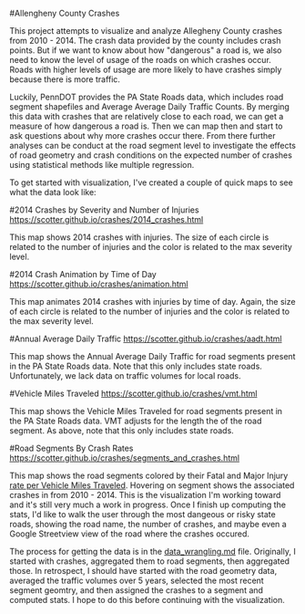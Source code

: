 #Allengheny County Crashes

This project attempts to visualize and analyze Allegheny County crashes from 2010 - 2014. The crash data provided by the county includes crash points. But if we want to know about how "dangerous" a road is, we also need to know the level of usage of the roads on which crashes occur. Roads with higher levels of usage are more likely to have crashes simply because there is more traffic.

Luckily, PennDOT provides the PA State Roads data, which includes road segment shapefiles and Average Average Daily Traffic Counts. By merging this data with crashes that are relatively close to each road, we can get a measure of how dangerous a road is. Then we can map then and start to ask questions about why more crashes occur there. From there further analyses can be conduct at the road segment level to investigate the effects of road geometry and crash conditions on the expected number of crashes using statistical methods like multiple regression. 

To get started with visualization, I've created a couple of quick maps to see what the data look like:

#2014 Crashes by Severity and Number of Injuries
<a href="https://scotter.github.io/crashes/2014_crashes.html" target="blank">https://scotter.github.io/crashes/2014_crashes.html</a>

This map shows 2014 crashes with injuries. The size of each circle is related to the number of injuries and the color is related to the max severity level.

#2014 Crash Animation by Time of Day
<a href="https://scotter.github.io/crashes/animation.html" target="blank">https://scotter.github.io/crashes/animation.html</a>

This map animates 2014 crashes with injuries by time of day. Again, the size of each circle is related to the number of injuries and the color is related to the max severity level.

#Annual Average Daily Traffic
<a href="https://scotter.github.io/crashes/aadt.html" target="blank">https://scotter.github.io/crashes/aadt.html</a>

This map shows the Annual Average Daily Traffic for road segments present in the PA State Roads data. Note that this only includes state roads. Unfortunately, we lack data on traffic volumes for local roads.

#Vehicle Miles Traveled
<a href="https://scotter.github.io/crashes/aadt.html" target="blank">https://scotter.github.io/crashes/vmt.html</a>

This map shows the Vehicle Miles Traveled for road segments present in the PA State Roads data. VMT adjusts for the length the of the road segment. As above, note that this only includes state roads.

#Road Segments By Crash Rates
<a href="https://scotter.github.io/crashes/aadt.html" target="blank">https://scotter.github.io/crashes/segments_and_crashes.html</a>

This map shows the road segments colored by their Fatal and Major Injury <a href="http://safety.fhwa.dot.gov/local_rural/training/fhwasa1109/app_c.cfm" target="_blank">rate per Vehicle Miles Traveled</a>. Hovering on segment shows the associated crashes in from 2010 - 2014. This is the visualization I'm working toward and it's still very much a work in progress. Once I finish up computing the stats, I'd like to walk the user through the most dangeous or risky state roads, showing the road name, the number of crashes, and maybe even a Google Streetview view of the road where the crashes occured.

The process for getting the data is in the [data_wrangling.md](https://github.com/scotter/crashes/blob/master/data_wrangling.md) file. Originally, I started with crashes, aggregated them to road segments, then aggregated those. In retrospect, I should have started with the road geometry data, averaged the traffic volumes over 5 years, selected the most recent segment geomtry, and then assigned the crashes to a segment and computed stats. I hope to do this before continuing with the visualization.